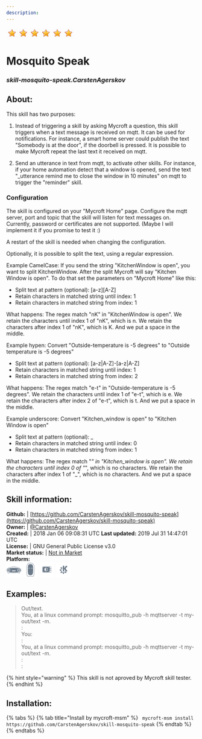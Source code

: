```yaml
--- 
description: 
---
```


![](../.gitbook/assets/star.png)![](../.gitbook/assets/star.png)![](../.gitbook/assets/star.png)![](../.gitbook/assets/star.png)![](../.gitbook/assets/star.png)![](../.gitbook/assets/star.png)  
# Mosquito Speak  
### _skill-mosquito-speak.CarstenAgerskov_  
## About:  
This skill has two purposes:
1) Instead of triggering a skill by asking Mycroft a question, this skill triggers when a text message is received on mqtt.
It can be used for notifications. For instance, a smart home server could publish the text "Somebody is at the door", if the doorbell is pressed.
It is possible to make Mycroft repeat the last text it received on mqtt.

2) Send an utterance in text from mqtt, to activate other skills. For instance, if your
home automation detect that a window is opened, send the text "_utterance remind me to close the window in 10 minutes" on mqtt to
trigger the "reminder" skill.


### Configuration
The skill is configured on your "Mycroft Home" page. Configure the mqtt server, port and topic that the skill will listen for text messages on.
Currently, password or certificates are not supported. (Maybe I will implement it if you promise to test it :)

A restart of the skill is needed when changing the configuration.

Optionally, it is possible to split the text, using a regular expression.

Example CamelCase: If you send the string "KitchenWindow is open",
you want to split KitchenWindow. After the split Mycroft will say "Kitchen Window is open". To do that set the parameters on "Mycroft Home" like this:
* Split text at pattern (optional): [a-z][A-Z]
* Retain characters in matched string until index: 1
* Retain characters in matched string from index: 1

What happens: The regex match "nK" in "KitchenWindow is open". We retain the characters until index 1 of "nK", which is n.
We retain the characters after index 1 of "nK", which is K. And we put a space in the middle.

Example hypen: Convert "Outside-temperature is -5 degrees" to "Outside temperature is -5 degrees"
* Split text at pattern (optional): [a-z|A-Z]-[a-z|A-Z]
* Retain characters in matched string until index: 1
* Retain characters in matched string from index: 2

What happens: The regex match "e-t" in "Outside-temperature is -5 degrees".  We retain the characters until index 1 of "e-t", which is e.
We retain the characters after index 2 of "e-t", which is t. And we put a space in the middle.

Example underscore: Convert "Kitchen_window is open" to "Kitchen Window is open"
* Split text at pattern (optional): _
* Retain characters in matched string until index: 0
* Retain characters in matched string from index: 1

What happens: The regex match "_" in "Kitchen_window is open".  We retain the characters until index 0 of "_", which is no characters.
We retain the characters after index 1 of "_", which is no characters. And we put a space in the middle.

## Skill information:  
**Github:** | [https://github.com/CarstenAgerskov/skill-mosquito-speak](https://github.com/CarstenAgerskov/skill-mosquito-speak)  
**Owner:** | [@CarstenAgerskov](https://github.com/CarstenAgerskov)  
**Created:** | 2018 Jan 06 09:08:31 UTC  **Last updated:** 2019 Jul 31 14:47:01 UTC  
**License:** | GNU General Public License v3.0  
**Market status:** | [Not in Market](https://market.mycroft.ai/skill/)  
**Platform:**  
 ![](../.gitbook/assets/mark-1-icon.png)  ![](../.gitbook/assets/mark-2-icon.png)  ![](../.gitbook/assets/picroft-icon.png)  ![](../.gitbook/assets/kde.png)   
## Examples:  
> Out/text.  
> You, at a linux command prompt: mosquitto_pub -h mqttserver -t my-out/text -m.  
> :  
> You:  
> :  
> You, at a linux command prompt: mosquitto_pub -h mqttserver -t my-out/text -m.  
> :  
> :  
  
{% hint style="warning" %}
This skill is not aproved by Mycroft skill tester.
{% endhint %}
    
## Installation:  
{% tabs %}
{% tab title="Install by mycroft-msm" %}
``` mycroft-msm install https://github.com/CarstenAgerskov/skill-mosquito-speak```
{% endtab %}
  {% endtabs %}
  